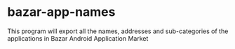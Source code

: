 # bazar-app-names
This program will export all the names, addresses and sub-categories of the applications in Bazar Android Application Market
